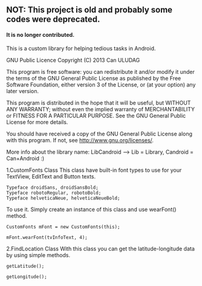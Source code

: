 ## NOT: This project is old and probably some codes were deprecated.
#### It is no longer contributed.

This is a custom library for helping tedious tasks in Android.

GNU Public Licence
Copyright (C) 2013  Can ULUDAG

This program is free software: you can redistribute it and/or modify
it under the terms of the GNU General Public License as published by
the Free Software Foundation, either version 3 of the License, or
(at your option) any later version.

This program is distributed in the hope that it will be useful,
but WITHOUT ANY WARRANTY; without even the implied warranty of
MERCHANTABILITY or FITNESS FOR A PARTICULAR PURPOSE.  See the
GNU General Public License for more details.

You should have received a copy of the GNU General Public License
along with this program.  If not, see <http://www.gnu.org/licenses/>.


More info about the library name:
LibCandroid --> Lib = Library, Candroid = Can+Android :)

1.CustomFonts Class
This class have built-in font types to use for your TextView, EditText and Button texts.

	Typeface droidSans, droidSansBold;
	Typeface robotoRegular, robotoBold;
	Typeface helveticaNeue, helveticaNeueBold;
	
To use it. Simply create an instance of this class and use wearFont() method.

	CustomFonts mFont = new CustomFonts(this);

	mFont.wearFont(tvInfoText, 4);

2.FindLocation Class
With this class you can get the latitude-longitude data by using simple methods.

	getLatitude();

	getLongitude();

